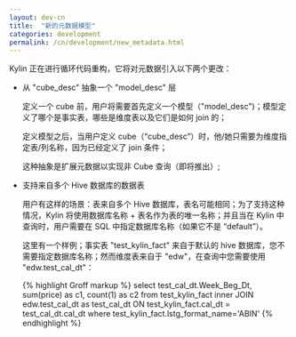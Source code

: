 ```yaml
---
layout: dev-cn
title:  "新的元数据模型"
categories: development
permalink: /cn/development/new_metadata.html
---
```


Kylin 正在进行循环代码重构，它将对元数据引入以下两个更改：

* 从 "cube_desc" 抽象一个 "model_desc" 层

  定义一个 cube 前，用户将需要首先定义一个模型（"model_desc")；模型定义了哪个是事实表，哪些是维度表以及它们是如何 join 的；

  定义模型之后，当用户定义 cube（“cube_desc”）时，他/她只需要为维度指定表/列名称，因为已经定义了 join 条件；

  这种抽象是扩展元数据以实现非 Cube 查询（即将推出）;

* 支持来自多个 Hive 数据库的数据表

  用户有这样的场景：表来自多个 Hive 数据库，表名可能相同；为了支持这种情况，Kylin 将使用数据库名称 + 表名作为表的唯一名称；并且当在 Kylin 中查询时，用户需要在 SQL 中指定数据库名称（如果它不是 “default”）。 

  这里有一个样例；事实表 "test_kylin_fact" 来自于默认的 hive 数据库，您不需要指定数据库名称；然而维度表来自于 "edw"，在查询中您需要使用 "edw.test_cal_dt"：

  {% highlight Groff markup %}
  select test_cal_dt.Week_Beg_Dt, sum(price) as c1, count(1) as c2 
   from test_kylin_fact
   inner JOIN edw.test_cal_dt as test_cal_dt
   ON test_kylin_fact.cal_dt = test_cal_dt.cal_dt 
   where test_kylin_fact.lstg_format_name='ABIN' 
  {% endhighlight %}